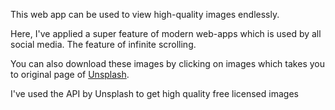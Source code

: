 This web app can be used to view high-quality images endlessly.

Here, I've applied a super feature of modern web-apps which is used by all social media.
The feature of infinite scrolling.

You can also download these images by clicking on images which takes you to original page of [Unsplash](https://unsplash.com/).

I've used the API by Unsplash to get high quality free licensed images
